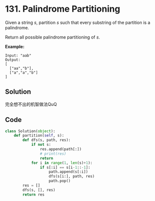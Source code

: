 # 131. Palindrome Partitioning

Given a string *s*, partition *s* such that every substring of the partition is a palindrome.

Return all possible palindrome partitioning of *s*.

**Example:**

```
Input: "aab"
Output:
[
  ["aa","b"],
  ["a","a","b"]
]
```



## Solution

完全想不出的机智做法QuQ



## Code

```python
class Solution(object):
    def partition(self, s):
        def dfs(s, path, res):
            if not s:
                res.append(path[:])
                # print(res)
                return
            for i in range(1, len(s)+1):
                if s[:i] == s[i-1::-1]:
                    path.append(s[:i])
                    dfs(s[i:], path, res)
                    path.pop()        
        res = []
        dfs(s, [], res)
        return res
```

